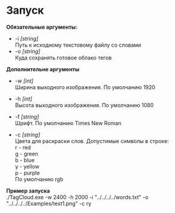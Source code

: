 # Запуск
__Обязательные аргументы:__
* -i _[string]_  
Путь к исходному текстовому файлу со словами
* -o _[string]_  
Куда сохранять готовое облако тегов
  
__Дополнительне аргументы__
* -w _[int]_  
Ширина выходного изображения. По умолчанию 1920

* -h _[int]_  
Высота выходного изображения. По умолчанию 1080   

* -f _[string]_  
Шрифт. По умолчанию Times New Roman

* -c _[string]_  
Цвета для раскраски слов. Допустимые символы в строке:  
r - red  
g - green  
b - blue  
y - yellow  
p - purple  
По умолчанию rgb

__Пример запуска__  
./TagCloud.exe -w 2400 -h 2000 -i "../../../../words.txt" -o "../../../../Examples/test1.png" -c ry
